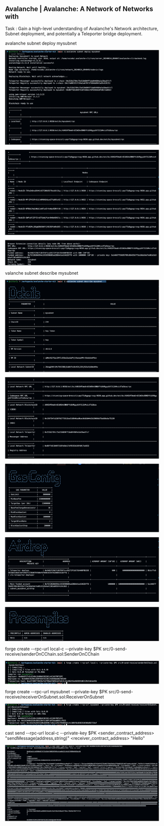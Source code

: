 ## Avalanche | Avalanche: A Network of Networks with

Task : Gain a high-level understanding of Avalanche's Network architecture, Subnet deployment, and potentially a Teleporter bridge deployment.

avalanche subnet deploy mysubnet

![alt text](imagen.png)

![alt text](imagen-1.png)

![alt text](imagen-2.png)


valanche subnet describe mysubnet

![alt text](imagen-3.png)

![alt text](imagen-4.png)

![alt text](imagen-5.png)

![alt text](imagen-6.png)

![alt text](imagen-7.png)


forge create --rpc-url local-c --private-key $PK src/0-send-receive/senderOnCChain.sol:SenderOnCChain

![alt text](imagen-8.png)



forge create --rpc-url mysubnet --private-key $PK src/0-send-receive/receiverOnSubnet.sol:ReceiverOnSubnet

![alt text](imagen-9.png)


cast send --rpc-url local-c --private-key $PK <sender_contract_address> "sendMessage(address,string)" <receiver_contract_address> "Hello"

![alt text](imagen-10.png)